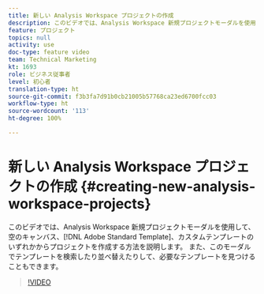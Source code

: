 ```yaml
---
title: 新しい Analysis Workspace プロジェクトの作成
description: このビデオでは、Analysis Workspace 新規プロジェクトモーダルを使用して、空のキャンバス、Adobe 標準テンプレート、カスタムテンプレートのいずれからプロジェクトを作成する方法を説明します。 また、このモーダルでテンプレートを検索したり並べ替えたりして、必要なテンプレートを見つけることもできます。
feature: プロジェクト
topics: null
activity: use
doc-type: feature video
team: Technical Marketing
kt: 1693
role: ビジネス従事者
level: 初心者
translation-type: ht
source-git-commit: f3b3fa7d91b0cb21005b57768ca23ed6700fcc03
workflow-type: ht
source-wordcount: '113'
ht-degree: 100%

---
```



# 新しい Analysis Workspace プロジェクトの作成 {#creating-new-analysis-workspace-projects}

このビデオでは、Analysis Workspace 新規プロジェクトモーダルを使用して、空のキャンバス、[!DNL Adobe Standard Template]、カスタムテンプレートのいずれかからプロジェクトを作成する方法を説明します。 また、このモーダルでテンプレートを検索したり並べ替えたりして、必要なテンプレートを見つけることもできます。

>[!VIDEO](https://video.tv.adobe.com/v/23233/?quality=12)
